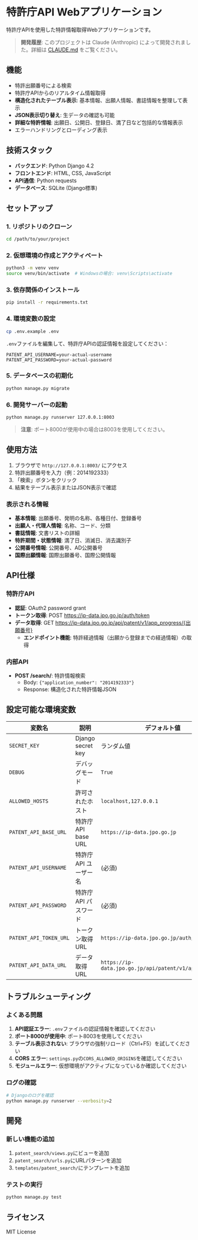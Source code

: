 # 特許庁API Webアプリケーション

特許庁APIを使用した特許情報取得Webアプリケーションです。

> **開発履歴**: このプロジェクトは Claude (Anthropic) によって開発されました。詳細は [CLAUDE.md](./CLAUDE.md) をご覧ください。

## 機能

- 特許出願番号による検索
- 特許庁APIからのリアルタイム情報取得
- **構造化されたテーブル表示**: 基本情報、出願人情報、書誌情報を整理して表示
- **JSON表示切り替え**: 生データの確認も可能
- **詳細な特許情報**: 出願日、公開日、登録日、満了日など包括的な情報表示
- エラーハンドリングとローディング表示

## 技術スタック

- **バックエンド**: Python Django 4.2
- **フロントエンド**: HTML, CSS, JavaScript
- **API通信**: Python requests
- **データベース**: SQLite (Django標準)

## セットアップ

### 1. リポジトリのクローン

```bash
cd /path/to/your/project
```

### 2. 仮想環境の作成とアクティベート

```bash
python3 -m venv venv
source venv/bin/activate  # Windowsの場合: venv\Scripts\activate
```

### 3. 依存関係のインストール

```bash
pip install -r requirements.txt
```

### 4. 環境変数の設定

```bash
cp .env.example .env
```

`.env`ファイルを編集して、特許庁APIの認証情報を設定してください：

```env
PATENT_API_USERNAME=your-actual-username
PATENT_API_PASSWORD=your-actual-password
```

### 5. データベースの初期化

```bash
python manage.py migrate
```

### 6. 開発サーバーの起動

```bash
python manage.py runserver 127.0.0.1:8003
```

> **注意**: ポート8000が使用中の場合は8003を使用してください。

## 使用方法

1. ブラウザで `http://127.0.0.1:8003/` にアクセス
2. 特許出願番号を入力（例：2014192333）
3. 「検索」ボタンをクリック
4. 結果をテーブル表示またはJSON表示で確認

### 表示される情報
- **基本情報**: 出願番号、発明の名称、各種日付、登録番号
- **出願人・代理人情報**: 名称、コード、分類
- **書誌情報**: 文書リストの詳細
- **特許期間・状態情報**: 満了日、消滅日、消去識別子
- **公開番号情報**: 公開番号、AD公開番号
- **国際出願情報**: 国際出願番号、国際公開情報

## API仕様

### 特許庁API
- **認証**: OAuth2 password grant
- **トークン取得**: POST https://ip-data.jpo.go.jp/auth/token
- **データ取得**: GET https://ip-data.jpo.go.jp/api/patent/v1/app_progress/{出願番号}
  - **エンドポイント機能**: 特許経過情報（出願から登録までの経過情報）の取得

### 内部API
- **POST /search/**: 特許情報検索
  - Body: `{"application_number": "2014192333"}`
  - Response: 構造化された特許情報JSON

## 設定可能な環境変数

| 変数名 | 説明 | デフォルト値 |
|--------|------|--------------|
| `SECRET_KEY` | Django secret key | ランダム値 |
| `DEBUG` | デバッグモード | `True` |
| `ALLOWED_HOSTS` | 許可されたホスト | `localhost,127.0.0.1` |
| `PATENT_API_BASE_URL` | 特許庁API base URL | `https://ip-data.jpo.go.jp` |
| `PATENT_API_USERNAME` | 特許庁API ユーザー名 | (必須) |
| `PATENT_API_PASSWORD` | 特許庁API パスワード | (必須) |
| `PATENT_API_TOKEN_URL` | トークン取得URL | `https://ip-data.jpo.go.jp/auth/token` |
| `PATENT_API_DATA_URL` | データ取得URL | `https://ip-data.jpo.go.jp/api/patent/v1/app_progress` |

## トラブルシューティング

### よくある問題

1. **API認証エラー**: `.env`ファイルの認証情報を確認してください
2. **ポート8000が使用中**: ポート8003を使用してください
3. **テーブル表示されない**: ブラウザの強制リロード（Ctrl+F5）を試してください
4. **CORS エラー**: `settings.py`の`CORS_ALLOWED_ORIGINS`を確認してください
5. **モジュールエラー**: 仮想環境がアクティブになっているか確認してください

### ログの確認

```bash
# Djangoのログを確認
python manage.py runserver --verbosity=2
```

## 開発

### 新しい機能の追加

1. `patent_search/views.py`にビューを追加
2. `patent_search/urls.py`にURLパターンを追加
3. `templates/patent_search/`にテンプレートを追加

### テストの実行

```bash
python manage.py test
```

## ライセンス

MIT License